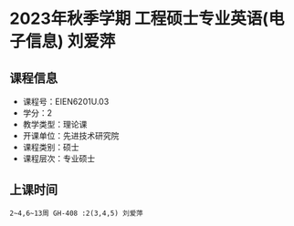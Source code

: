 # 2023年秋季学期 工程硕士专业英语(电子信息) 刘爱萍






## 课程信息

- 课程号：EIEN6201U.03
- 学分：2
- 教学类型：理论课
- 开课单位：先进技术研究院
- 课程类别：硕士
- 课程层次：专业硕士

## 上课时间

```
2~4,6~13周 GH-408 :2(3,4,5) 刘爱萍
```

